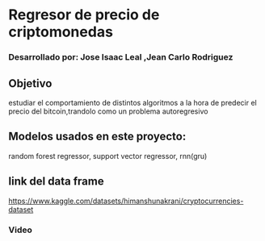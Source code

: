 # Regresor de precio de criptomonedas


### Desarrollado por: Jose Isaac Leal ,Jean Carlo Rodriguez
## Objetivo
estudiar el comportamiento de distintos algoritmos a la hora de predecir el precio del bitcoin,trandolo como un problema autoregresivo 
## Modelos usados en este proyecto:
random forest regressor,
support vector regressor,
rnn(gru)
## link del data frame
https://www.kaggle.com/datasets/himanshunakrani/cryptocurrencies-dataset
### Video
